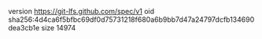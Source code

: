 version https://git-lfs.github.com/spec/v1
oid sha256:4d4ca6f5bfbc69df0d75731218f680a6b9bb7d47a24797dcfb134690dea3cb1e
size 14974
